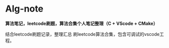 # Alg-note
**算法笔记，leetcode刷题，算法合集个人笔记整理（C + VScode + CMake）**

结合leetcode刷题记录，整理汇总 刷leetcode算法合集，包含可调试的vscode工程。

